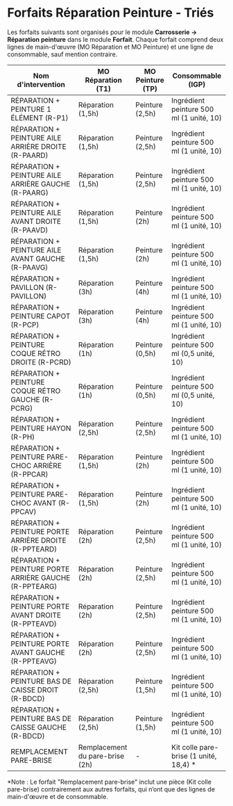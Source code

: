 # Forfaits Réparation Peinture - Triés

Les forfaits suivants sont organisés pour le module **Carrosserie -> Réparation peinture** dans le module **Forfait**. Chaque forfait comprend deux lignes de main-d'œuvre (MO Réparation et MO Peinture) et une ligne de consommable, sauf mention contraire.

| Nom d'intervention | MO Réparation (T1) | MO Peinture (TP) | Consommable (IGP) |
|--------------------|--------------------|------------------|-------------------|
| RÉPARATION + PEINTURE 1 ÉLÉMENT (R-P1) | Réparation (1,5h) | Peinture (2,5h) | Ingrédient peinture 500 ml (1 unité, 10) |
| RÉPARATION + PEINTURE AILE ARRIÈRE DROITE (R-PAARD) | Réparation (1,5h) | Peinture (2,5h) | Ingrédient peinture 500 ml (1 unité, 10) |
| RÉPARATION + PEINTURE AILE ARRIÈRE GAUCHE (R-PAARG) | Réparation (1,5h) | Peinture (2,5h) | Ingrédient peinture 500 ml (1 unité, 10) |
| RÉPARATION + PEINTURE AILE AVANT DROITE (R-PAAVD) | Réparation (1,5h) | Peinture (2h) | Ingrédient peinture 500 ml (1 unité, 10) |
| RÉPARATION + PEINTURE AILE AVANT GAUCHE (R-PAAVG) | Réparation (1,5h) | Peinture (2h) | Ingrédient peinture 500 ml (1 unité, 10) |
| RÉPARATION + PAVILLON (R-PAVILLON) | Réparation (3h) | Peinture (4h) | Ingrédient peinture 500 ml (1 unité, 10) |
| RÉPARATION + PEINTURE CAPOT (R-PCP) | Réparation (3h) | Peinture (4h) | Ingrédient peinture 500 ml (1 unité, 10) |
| RÉPARATION + PEINTURE COQUE RÉTRO DROITE (R-PCRD) | Réparation (1h) | Peinture (0,5h) | Ingrédient peinture 500 ml (0,5 unité, 10) |
| RÉPARATION + PEINTURE COQUE RÉTRO GAUCHE (R-PCRG) | Réparation (1h) | Peinture (0,5h) | Ingrédient peinture 500 ml (0,5 unité, 10) |
| RÉPARATION + PEINTURE HAYON (R-PH) | Réparation (2,5h) | Peinture (2,5h) | Ingrédient peinture 500 ml (1 unité, 10) |
| RÉPARATION + PEINTURE PARE-CHOC ARRIÈRE (R-PPCAR) | Réparation (1,5h) | Peinture (2h) | Ingrédient peinture 500 ml (1 unité, 10) |
| RÉPARATION + PEINTURE PARE-CHOC AVANT (R-PPCAV) | Réparation (1,5h) | Peinture (2h) | Ingrédient peinture 500 ml (1 unité, 10) |
| RÉPARATION + PEINTURE PORTE ARRIÈRE DROITE (R-PPTEARD) | Réparation (2h) | Peinture (2,5h) | Ingrédient peinture 500 ml (1 unité, 10) |
| RÉPARATION + PEINTURE PORTE ARRIÈRE GAUCHE (R-PPTEARG) | Réparation (2h) | Peinture (2,5h) | Ingrédient peinture 500 ml (1 unité, 10) |
| RÉPARATION + PEINTURE PORTE AVANT DROITE (R-PPTEAVD) | Réparation (2h) | Peinture (2,5h) | Ingrédient peinture 500 ml (1 unité, 10) |
| RÉPARATION + PEINTURE PORTE AVANT GAUCHE (R-PPTEAVG) | Réparation (2h) | Peinture (2,5h) | Ingrédient peinture 500 ml (1 unité, 10) |
| RÉPARATION + PEINTURE BAS DE CAISSE DROIT (R-BDCD) | Réparation (2,5h) | Peinture (1,5h) | Ingrédient peinture 500 ml (1 unité, 10) |
| RÉPARATION + PEINTURE BAS DE CAISSE GAUCHE (R-BDCD) | Réparation (2,5h) | Peinture (1,5h) | Ingrédient peinture 500 ml (1 unité, 10) |
| REMPLACEMENT PARE-BRISE | Remplacement du pare-brise (2h) | - | Kit colle pare-brise (1 unité, 18,4) * |

*Note : Le forfait "Remplacement pare-brise" inclut une pièce (Kit colle pare-brise) contrairement aux autres forfaits, qui n’ont que des lignes de main-d'œuvre et de consommable.